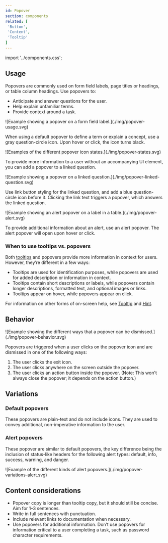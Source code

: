 ```yaml
---
id: Popover
section: components
related: [
 'Button',
 'Content',
 'Tooltip'
]
---
```


import '../components.css';
 
## Usage
Popovers are commonly used on form field labels, page titles or headings, or table column headings. Use popovers to:
- Anticipate and answer questions for the user.
- Help explain unfamiliar terms.
- Provide context around a task.    
 
<div class="ws-docs-content-img">
![Example showing a popover on a form field label.](./img/popover-usage.svg)
</div>
 
When using a default popover to define a term or explain a concept, use a gray question-circle icon. Upon hover or click, the icon turns black.
 
<div class="ws-docs-content-img">
![Examples of the different popover icon states.](./img/popover-states.svg)
</div>
 
To provide more information to a user without an accompanying UI element, you can add a popover to a linked question.
 
<div class="ws-docs-content-img">
![Example showing a popover on a linked question.](./img/popover-linked-question.svg)
</div>
 
Use link button styling for the linked question, and add a blue question-circle icon before it. Clicking the link text triggers a popover, which answers the linked question.
 
<div class="ws-docs-content-img">
![Example showing an alert popover on a label in a table.](./img/popover-alert.svg)
</div>
 
To provide additional information about an alert, use an alert popover. The alert popover will open upon hover or click.
 
### When to use tooltips vs. popovers
Both [tooltips](/components/tooltip/design-guidelines) and popovers provide more information in context for users. However, they’re different in a few ways:
 
- Tooltips are used for identification purposes, while popovers are used for added description or information in context. 
- Tooltips contain short descriptions or labels, while popovers contain longer descriptions, formatted text, and optional images or links.
- Tooltips appear on hover, while popovers appear on click.  
 
For information on other forms of on-screen help, see [Tooltip](/components/tooltip/design-guidelines) and [Hint](/components/hint/design-guidelines).
 
## Behavior

<div class="ws-docs-content-img">
![Example showing the different ways that a popover can be dismissed.](./img/popover-behavior.svg)
</div>

Popovers are triggered when a user clicks on the popover icon and are dismissed in one of the following ways:
1. The user clicks the exit icon.
2. The user clicks anywhere on the screen outside the popover.
3. The user clicks an action button inside the popover. (Note: This won't always close the popover; it depends on the action button.)

## Variations
 
### Default popovers
These popovers are plain-text and do not include icons. They are used to convey additional, non-imperative information to the user.
 
### Alert popovers
These popover are similar to default popovers, the key difference being the inclusion of status-like headers for the following alert types: default, info, success, warning, and danger.
 
<div class="ws-docs-content-img">
![Example of the different kinds of alert popovers.](./img/popover-variations-alert.svg)
</div>

## Content considerations
- Popover copy is longer than tooltip copy, but it should still be concise. Aim for 1–3 sentences. 
- Write in full sentences with punctuation.
- Include relevant links to documentation when necessary.   
- Use popovers for additional information. Don’t use popovers for information critical to a user completing a task, such as password character requirements. 
